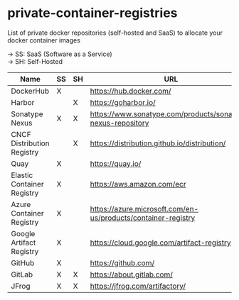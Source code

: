 # private-container-registries
List of private docker repositories (self-hosted and SaaS) to allocate your docker container images


-> SS: SaaS (Software as a Service)  
-> SH: Self-Hosted

| Name                       | SS  | SH  | URL                                                         | Description |
| -------------------------- | --- | --- | ----------------------------------------------------------- | ----------- |
| DockerHub                  | X   |     | https://hub.docker.com/                                     |             |
| Harbor                     |     | X   | https://goharbor.io/                                        |             |
| Sonatype Nexus             | X   | X   | https://www.sonatype.com/products/sonatype-nexus-repository |             |
| CNCF Distribution Registry      |     | X   | https://distribution.github.io/distribution/                                                            |             |
| Quay                       | X   |     | https://quay.io/                                                            |             |
| Elastic Container Registry | X   |     | https://aws.amazon.com/ecr                                                            |             |
| Azure Container Registry   | X   |     |  https://azure.microsoft.com/en-us/products/container-registry                                                           |             |
| Google Artifact Registry   | X   |     | https://cloud.google.com/artifact-registry                  |             |
| GitHub                     | X   |     | https://github.com/                                         |             |
| GitLab                     | X   | X   | https://about.gitlab.com/                                   |             |
| JFrog                      | X   | X   | https://jfrog.com/artifactory/                              |             |

